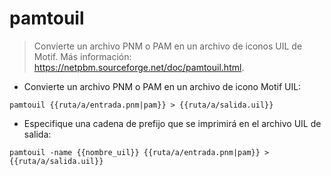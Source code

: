# pamtouil

> Convierte un archivo PNM o PAM en un archivo de iconos UIL de Motif.
> Más información: <https://netpbm.sourceforge.net/doc/pamtouil.html>.

- Convierte un archivo PNM o PAM en un archivo de icono Motif UIL:

`pamtouil {{ruta/a/entrada.pnm|pam}} > {{ruta/a/salida.uil}}`

- Especifique una cadena de prefijo que se imprimirá en el archivo UIL de salida:

`pamtouil -name {{nombre_uil}} {{ruta/a/entrada.pnm|pam}} > {{ruta/a/salida.uil}}`
